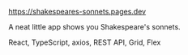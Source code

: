 https://shakespeares-sonnets.pages.dev

A neat little app shows you Shakespeare's sonnets.

React, TypeScript, axios, REST API, Grid, Flex
